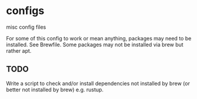# configs
misc config files

For some of this config to work or mean anything, packages may need to be
installed. See Brewfile. Some packages may not be installed via brew but
rather apt.

## TODO
Write a script to check and/or install dependencies not installed by brew
(or better not installed by brew) e.g. rustup.


